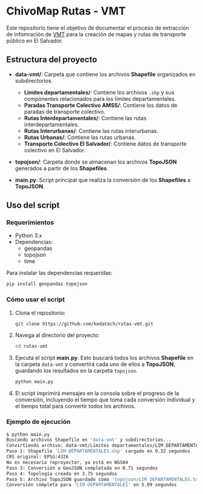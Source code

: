 # ChivoMap Rutas - VMT

Este repositorio tiene el objetivo de documentar el proceso de extracción de infomración de [VMT](https://www.vmt.gob.sv/transporte-colectivo-en-el-salvador/) para la creación de mapas y rutas de transporte público en El Salvador.


## Estructura del proyecto

- **data-vmt/**: Carpeta que contiene los archivos **Shapefile** organizados en subdirectorios.
  - **Limites departamentales/**: Contiene los archivos `.shp` y sus componentes relacionados para los límites departamentales.
  - **Paradas Transporte Colectivo AMSS/**: Contiene los datos de paradas de transporte colectivo.
  - **Rutas Interdepartamentales/**: Contiene las rutas interdepartamentales.
  - **Rutas Interurbanas/**: Contiene las rutas interurbanas.
  - **Rutas Urbanas/**: Contiene las rutas urbanas.
  - **Transporte Colectivo El Salvador/**: Contiene datos de transporte colectivo en El Salvador.

- **topojson/**: Carpeta donde se almacenan los archivos **TopoJSON** generados a partir de los **Shapefiles**.

- **main.py**: Script principal que realiza la conversión de los **Shapefiles** a **TopoJSON**.

## Uso del script

### Requerimientos

- Python 3.x
- Dependencias: 
  - geopandas
  - topojson
  - time

Para instalar las dependencias requeridas:

```bash
pip install geopandas topojson
```

### Cómo usar el script

1. Clona el repositorio:

   ```bash
   git clone https://github.com/kedatech/rutas-vmt.git
   ```

2. Navega al directorio del proyecto:

   ```bash
   cd rutas-vmt
   ```

3. Ejecuta el script **main.py**. Esto buscará todos los archivos **Shapefile** en la carpeta `data-vmt` y convertirá cada uno de ellos a **TopoJSON**, guardando los resultados en la carpeta `topojson`.

   ```bash
   python main.py
   ```

4. El script imprimirá mensajes en la consola sobre el progreso de la conversión, incluyendo el tiempo que toma cada conversión individual y el tiempo total para convertir todos los archivos.

### Ejemplo de ejecución

```bash
$ python main.py
Buscando archivos Shapefile en 'data-vmt' y subdirectorios...
Convirtiendo archivo: data-vmt/Limites departamentales/LIM DEPARTAMENTALES.shp
Paso 1: Shapefile 'LIM DEPARTAMENTALES.shp' cargado en 0.32 segundos
CRS original: EPSG:4326
No es necesario reproyectar, ya está en WGS84
Paso 3: Conversión a GeoJSON completada en 0.71 segundos
Paso 4: Topología creada en 3.75 segundos
Paso 5: Archivo TopoJSON guardado como 'topojson/LIM DEPARTAMENTALES.topojson' en 0.30 segundos
Conversión completa para 'LIM DEPARTAMENTALES' en 5.09 segundos
```
